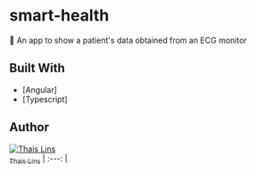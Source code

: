 # smart-health
:hospital: An app to show a patient's data obtained from an ECG monitor

## Built With

* [Angular]
* [Typescript]

## Author

[![Thais Lins](https://avatars.githubusercontent.com/thaislins?s=100)<br /><sub>Thais Lins</sub>](https://github.com/thaislins) 
| :---: | 
